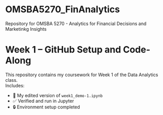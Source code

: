 # OMSBA5270_FinAnalytics
Repository for OMSBA 5270 - Analytics for Financial Decisions and Marketinkg Insights

# Week 1 – GitHub Setup and Code-Along

This repository contains my coursework for Week 1 of the Data Analytics class.  
Includes:
- 📘 My edited version of `week1_demo-1.ipynb`
- ✅ Verified and run in Jupyter
- 🔒 Environment setup completed
